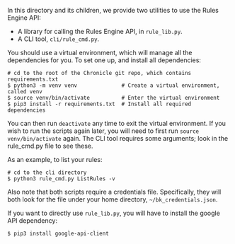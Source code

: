 In this directory and its children, we provide two utilities to use the Rules
Engine API:

*   A library for calling the Rules Engine API, in `rule_lib.py`.
*   A CLI tool, `cli/rule_cmd.py`.

You should use a virtual environment, which will manage all the dependencies for
you. To set one up, and install all dependencies:

```
# cd to the root of the Chronicle git repo, which contains requirements.txt
$ python3 -m venv venv              # Create a virtual environment, called venv
$ source venv/bin/activate          # Enter the virtual environment
$ pip3 install -r requirements.txt  # Install all required dependencies
```

You can then run `deactivate` any time to exit the virtual environment. If you
wish to run the scripts again later, you will need to first run `source
venv/bin/activate` again. The CLI tool requires some arguments; look in the
rule_cmd.py file to see these.

As an example, to list your rules:

```
# cd to the cli directory
$ python3 rule_cmd.py ListRules -v
```

Also note that both scripts require a credentials file. Specifically, they will
both look for the file under your home directory, `~/bk_credentials.json`.

If you want to directly use `rule_lib.py`, you will have to install the google
API dependency:

```
$ pip3 install google-api-client
```

